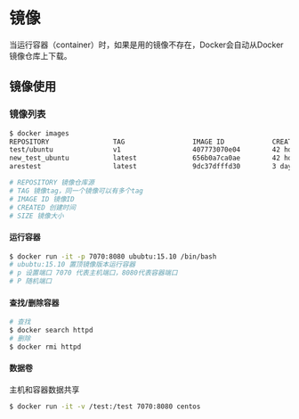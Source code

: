 # 镜像

当运行容器（container）时，如果是用的镜像不存在，Docker会自动从Docker镜像仓库上下载。

## 镜像使用

### 镜像列表

```bash
$ docker images
REPOSITORY                TAG                 IMAGE ID            CREATED             SIZE
test/ubuntu               v1                  407773070e04        42 hours ago        73.9MB
new_test_ubuntu           latest              656b0a7ca0ae        42 hours ago        73.9MB
arestest                  latest              9dc37dfffd30        3 days ago          926MB

# REPOSITORY 镜像仓库源
# TAG 镜像tag，同一个镜像可以有多个tag
# IMAGE ID 镜像ID
# CREATED 创建时间
# SIZE 镜像大小
```

#### 运行容器

```bash
$ docker run -it -p 7070:8080 ububtu:15.10 /bin/bash
# ububtu:15.10 置顶镜像版本运行容器
# p 设置端口 7070 代表主机端口，8080代表容器端口
# P 随机端口

```

#### 查找/删除容器

```bash
# 查找
$ docker search httpd
# 删除
$ docker rmi httpd
```


#### 数据卷

主机和容器数据共享

```bash
$ docker run -it -v /test:/test 7070:8080 centos
```

